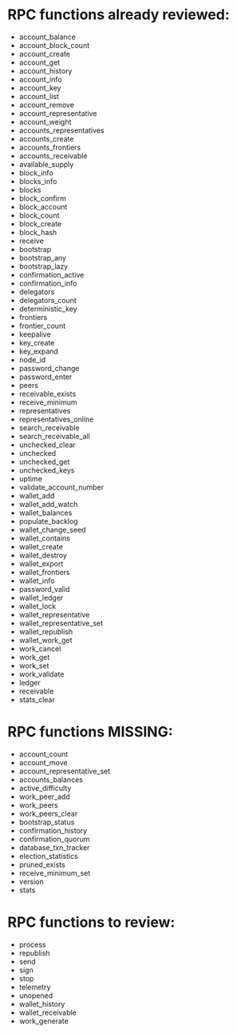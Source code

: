 # RPC functions already reviewed:
- account_balance
- account_block_count
- account_create
- account_get
- account_history
- account_info
- account_key
- account_list
- account_remove
- account_representative
- account_weight
- accounts_representatives
- accounts_create
- accounts_frontiers
- accounts_receivable
- available_supply
- block_info
- blocks_info
- blocks
- block_confirm
- block_account
- block_count
- block_create
- block_hash
- receive
- bootstrap
- bootstrap_any
- bootstrap_lazy
- confirmation_active
- confirmation_info
- delegators
- delegators_count
- deterministic_key
- frontiers
- frontier_count
- keepalive
- key_create
- key_expand
- node_id
- password_change
- password_enter
- peers
- receivable_exists
- receive_minimum
- representatives
- representatives_online
- search_receivable
- search_receivable_all
- unchecked_clear
- unchecked
- unchecked_get
- unchecked_keys
- uptime
- validate_account_number
- wallet_add
- wallet_add_watch
- wallet_balances
- populate_backlog
- wallet_change_seed
- wallet_contains
- wallet_create
- wallet_destroy
- wallet_export
- wallet_frontiers
- wallet_info
- password_valid
- wallet_ledger
- wallet_lock
- wallet_representative
- wallet_representative_set
- wallet_republish
- wallet_work_get
- work_cancel
- work_get
- work_set
- work_validate
- ledger
- receivable
- stats_clear

# RPC functions MISSING:
- account_count
- account_move
- account_representative_set
- accounts_balances
- active_difficulty
- work_peer_add
- work_peers
- work_peers_clear
- bootstrap_status
- confirmation_history
- confirmation_quorum
- database_txn_tracker
- election_statistics
- pruned_exists
- receive_minimum_set
- version
- stats

# RPC functions to review:
- process
- republish
- send
- sign
- stop
- telemetry
- unopened
- wallet_history
- wallet_receivable
- work_generate
